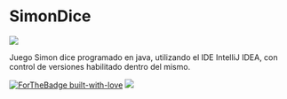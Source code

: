 # SimonDice

![](https://travis-ci.com/javrr-ui/SimonDice.svg?token=zczUZqdTJLhdTGArqzR2&branch=master)

Juego Simon dice programado en java, utilizando el IDE IntelliJ IDEA, con control de versiones habilitado dentro del mismo.

[![ForTheBadge built-with-love](http://ForTheBadge.com/images/badges/built-with-love.svg)](https://www.youtube.com/watch?v=QUaFFzsiwCM)
![](https://i.ytimg.com/vi/UJyIR0Z-LhE/maxresdefault.jpg)
